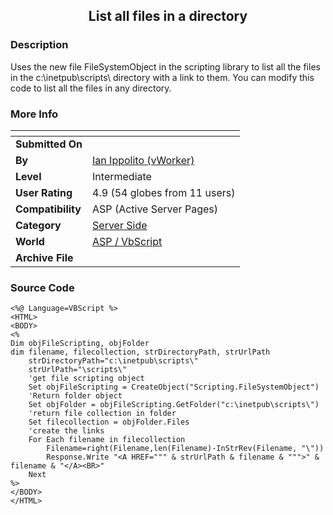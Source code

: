 ﻿<div align="center">

## List all files in a directory


</div>

### Description

Uses the new file FileSystemObject in the scripting library to list all the files in the c:\inetpub\scripts\ directory with a link to them. You can modify this code to list all the files in any directory.
 
### More Info
 


<span>             |<span>
---                |---
**Submitted On**   |
**By**             |[Ian Ippolito \(vWorker\)](https://github.com/Planet-Source-Code/PSCIndex/blob/master/ByAuthor/ian-ippolito-vworker.md)
**Level**          |Intermediate
**User Rating**    |4.9 (54 globes from 11 users)
**Compatibility**  |ASP \(Active Server Pages\)
**Category**       |[Server Side](https://github.com/Planet-Source-Code/PSCIndex/blob/master/ByCategory/server-side__4-31.md)
**World**          |[ASP / VbScript](https://github.com/Planet-Source-Code/PSCIndex/blob/master/ByWorld/asp-vbscript.md)
**Archive File**   |[](https://github.com/Planet-Source-Code/ian-ippolito-vworker-list-all-files-in-a-directory__4-44/archive/master.zip)





### Source Code

```
<%@ Language=VBScript %>
<HTML>
<BODY>
<%
Dim objFileScripting, objFolder
dim filename, filecollection, strDirectoryPath, strUrlPath
	strDirectoryPath="c:\inetpub\scripts\"
	strUrlPath="\scripts\"
	'get file scripting object
	Set objFileScripting = CreateObject("Scripting.FileSystemObject")
	'Return folder object
	Set objFolder = objFileScripting.GetFolder("c:\inetpub\scripts\")
	'return file collection in folder
	Set filecollection = objFolder.Files
	'create the links
	For Each filename in filecollection
		Filename=right(Filename,len(Filename)-InStrRev(Filename, "\"))
		Response.Write "<A HREF=""" & strUrlPath & filename & """>" & filename & "</A><BR>"
	Next
%>
</BODY>
</HTML>
```

